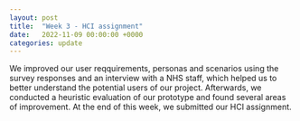 ```yaml
---
layout: post
title:  "Week 3 - HCI assignment"
date:   2022-11-09 00:00:00 +0000
categories: update
---
```

We improved our user reqquirements, personas and scenarios using the survey responses and an interview with a NHS staff, which helped us to better understand the potential users of our project. Afterwards, we conducted a heuristic evaluation of our prototype and found several areas of improvement. At the end of this week, we submitted our HCI assignment.